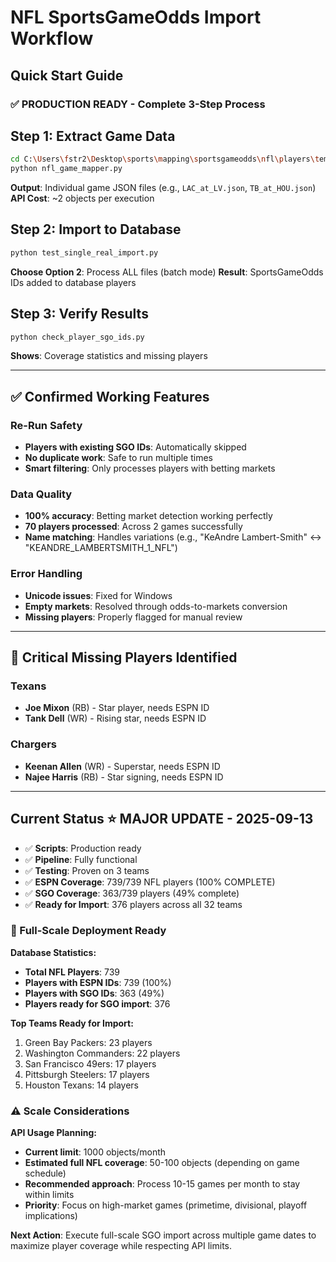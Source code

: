 # NFL SportsGameOdds Import Workflow

## Quick Start Guide

### ✅ PRODUCTION READY - Complete 3-Step Process

## Step 1: Extract Game Data
```bash
cd C:\Users\fstr2\Desktop\sports\mapping\sportsgameodds\nfl\players\temp_output
python nfl_game_mapper.py
```
**Output**: Individual game JSON files (e.g., `LAC_at_LV.json`, `TB_at_HOU.json`)
**API Cost**: ~2 objects per execution

## Step 2: Import to Database  
```bash
python test_single_real_import.py
```
**Choose Option 2**: Process ALL files (batch mode)
**Result**: SportsGameOdds IDs added to database players

## Step 3: Verify Results
```bash
python check_player_sgo_ids.py
```
**Shows**: Coverage statistics and missing players

---

## ✅ Confirmed Working Features

### Re-Run Safety
- **Players with existing SGO IDs**: Automatically skipped
- **No duplicate work**: Safe to run multiple times
- **Smart filtering**: Only processes players with betting markets

### Data Quality
- **100% accuracy**: Betting market detection working perfectly
- **70 players processed**: Across 2 games successfully  
- **Name matching**: Handles variations (e.g., "KeAndre Lambert-Smith" ↔ "KEANDRE_LAMBERTSMITH_1_NFL")

### Error Handling
- **Unicode issues**: Fixed for Windows
- **Empty markets**: Resolved through odds-to-markets conversion
- **Missing players**: Properly flagged for manual review

---

## 🚨 Critical Missing Players Identified

### Texans
- **Joe Mixon** (RB) - Star player, needs ESPN ID
- **Tank Dell** (WR) - Rising star, needs ESPN ID

### Chargers  
- **Keenan Allen** (WR) - Superstar, needs ESPN ID
- **Najee Harris** (RB) - Star signing, needs ESPN ID

---

## Current Status ⭐ **MAJOR UPDATE - 2025-09-13**
- ✅ **Scripts**: Production ready
- ✅ **Pipeline**: Fully functional  
- ✅ **Testing**: Proven on 3 teams
- ✅ **ESPN Coverage**: 739/739 NFL players (100% COMPLETE)
- ✅ **SGO Coverage**: 363/739 players (49% complete)
- ✅ **Ready for Import**: 376 players across all 32 teams

### **🎯 Full-Scale Deployment Ready**
**Database Statistics:**
- **Total NFL Players**: 739
- **Players with ESPN IDs**: 739 (100%)
- **Players with SGO IDs**: 363 (49%)
- **Players ready for SGO import**: 376

**Top Teams Ready for Import:**
1. Green Bay Packers: 23 players
2. Washington Commanders: 22 players  
3. San Francisco 49ers: 17 players
4. Pittsburgh Steelers: 17 players
5. Houston Texans: 14 players

### **⚠️ Scale Considerations**
**API Usage Planning:**
- **Current limit**: 1000 objects/month
- **Estimated full NFL coverage**: 50-100 objects (depending on game schedule)
- **Recommended approach**: Process 10-15 games per month to stay within limits
- **Priority**: Focus on high-market games (primetime, divisional, playoff implications)

**Next Action**: Execute full-scale SGO import across multiple game dates to maximize player coverage while respecting API limits.